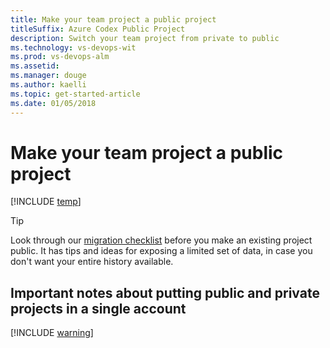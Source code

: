 ```yaml
---
title: Make your team project a public project 
titleSuffix: Azure Codex Public Project 
description: Switch your team project from private to public
ms.technology: vs-devops-wit
ms.prod: vs-devops-alm
ms.assetid: 
ms.manager: douge
ms.author: kaelli
ms.topic: get-started-article
ms.date: 01/05/2018
---
```


# Make your team project a public project

[!INCLUDE [temp](_shared/version-public-projects.md)] 

>[!TIP]  
> Look through our [migration checklist](migration-checklist.md) before you make an existing project public.
> It has tips and ideas for exposing a limited set of data, in case you don't want your entire history available.

## Important notes about putting public and private projects in a single account

[!INCLUDE [warning](_shared/warning-cross-link.md)]
